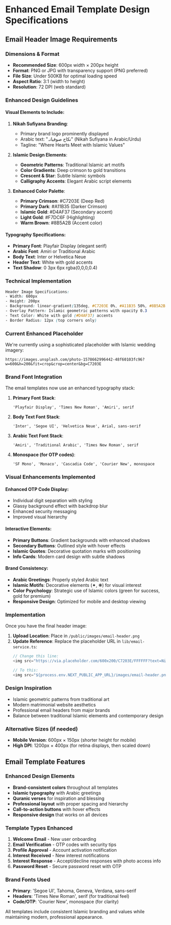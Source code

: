 # Enhanced Email Template Design Specifications

## Email Header Image Requirements

### Dimensions & Format
- **Recommended Size**: 600px width × 200px height
- **Format**: PNG or JPG with transparency support (PNG preferred)
- **File Size**: Under 500KB for optimal loading speed
- **Aspect Ratio**: 3:1 (width to height)
- **Resolution**: 72 DPI (web standard)

### Enhanced Design Guidelines

#### Visual Elements to Include:
1. **Nikah Sufiyana Branding**: 
   - Primary brand logo prominently displayed
   - Arabic text: "نکاح صوفیانہ" (Nikah Sufiyana in Arabic/Urdu)
   - Tagline: "Where Hearts Meet with Islamic Values"

2. **Islamic Design Elements**: 
   - **Geometric Patterns**: Traditional Islamic art motifs
   - **Color Gradients**: Deep crimson to gold transitions
   - **Crescent & Star**: Subtle Islamic symbols
   - **Calligraphy Accents**: Elegant Arabic script elements

3. **Enhanced Color Palette**:
   - **Primary Crimson**: #C7203E (Deep Red)
   - **Primary Dark**: #A11B35 (Darker Crimson)
   - **Islamic Gold**: #D4AF37 (Secondary accent)
   - **Light Gold**: #F7DC6F (Highlighting)
   - **Warm Brown**: #8B5A2B (Accent color)

#### Typography Specifications:
- **Primary Font**: Playfair Display (elegant serif)
- **Arabic Font**: Amiri or Traditional Arabic
- **Body Text**: Inter or Helvetica Neue
- **Header Text**: White with gold accents
- **Text Shadow**: 0 3px 6px rgba(0,0,0,0.4)

### Technical Implementation
```css
Header Image Specifications:
- Width: 600px
- Height: 200px
- Background: linear-gradient(135deg, #C7203E 0%, #A11B35 50%, #8B5A2B 100%)
- Overlay Pattern: Islamic geometric patterns with opacity 0.3
- Text Color: White with gold (#D4AF37) accents
- Border Radius: 12px (top corners only)
```

### Current Enhanced Placeholder
We're currently using a sophisticated placeholder with Islamic wedding imagery:
```
https://images.unsplash.com/photo-1578662996442-48f60103fc96?w=600&h=200&fit=crop&crop=center&bg=C7203E
```

### Brand Font Integration
The email templates now use an enhanced typography stack:

1. **Primary Font Stack**: 
   ```
   'Playfair Display', 'Times New Roman', 'Amiri', serif
   ```

2. **Body Text Font Stack**: 
   ```
   'Inter', 'Segoe UI', 'Helvetica Neue', Arial, sans-serif
   ```

3. **Arabic Text Font Stack**: 
   ```
   'Amiri', 'Traditional Arabic', 'Times New Roman', serif
   ```

4. **Monospace (for OTP codes)**: 
   ```
   'SF Mono', 'Monaco', 'Cascadia Code', 'Courier New', monospace
   ```

### Visual Enhancements Implemented

#### Enhanced OTP Code Display:
- Individual digit separation with styling
- Glassy background effect with backdrop blur
- Enhanced security messaging
- Improved visual hierarchy

#### Interactive Elements:
- **Primary Buttons**: Gradient backgrounds with enhanced shadows
- **Secondary Buttons**: Outlined style with hover effects
- **Islamic Quotes**: Decorative quotation marks with positioning
- **Info Cards**: Modern card design with subtle shadows

#### Brand Consistency:
- **Arabic Greetings**: Properly styled Arabic text
- **Islamic Motifs**: Decorative elements (✦, ❋) for visual interest
- **Color Psychology**: Strategic use of Islamic colors (green for success, gold for premium)
- **Responsive Design**: Optimized for mobile and desktop viewing

### Implementation
Once you have the final header image:

1. **Upload Location**: Place in `/public/images/email-header.png`
2. **Update Reference**: Replace the placeholder URL in `lib/email-service.ts`:
   ```typescript
   // Change this line:
   <img src="https://via.placeholder.com/600x200/C7203E/FFFFFF?text=Nikah+Sufiyana" 
   
   // To this:
   <img src="${process.env.NEXT_PUBLIC_APP_URL}/images/email-header.png"
   ```

### Design Inspiration
- Islamic geometric patterns from traditional art
- Modern matrimonial website aesthetics
- Professional email headers from major brands
- Balance between traditional Islamic elements and contemporary design

### Alternative Sizes (if needed)
- **Mobile Version**: 600px × 150px (shorter height for mobile)
- **High DPI**: 1200px × 400px (for retina displays, then scaled down)

## Email Template Features

### Enhanced Design Elements
- **Brand-consistent colors** throughout all templates
- **Islamic typography** with Arabic greetings
- **Quranic verses** for inspiration and blessing
- **Professional layout** with proper spacing and hierarchy
- **Call-to-action buttons** with hover effects
- **Responsive design** that works on all devices

### Template Types Enhanced
1. **Welcome Email** - New user onboarding
2. **Email Verification** - OTP codes with security tips
3. **Profile Approval** - Account activation notification
4. **Interest Received** - New interest notifications
5. **Interest Response** - Accept/decline responses with photo access info
6. **Password Reset** - Secure password reset with OTP

### Brand Fonts Used
- **Primary**: 'Segoe UI', Tahoma, Geneva, Verdana, sans-serif
- **Headers**: 'Times New Roman', serif (for traditional feel)
- **Code/OTP**: 'Courier New', monospace (for clarity)

All templates include consistent Islamic branding and values while maintaining modern, professional appearance.
